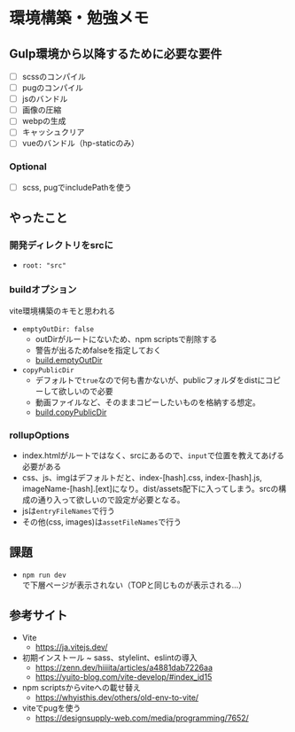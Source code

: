 # 環境構築・勉強メモ

## Gulp環境から以降するために必要な要件

- [ ] scssのコンパイル
- [ ] pugのコンパイル
- [ ] jsのバンドル
- [ ] 画像の圧縮
- [ ] webpの生成
- [ ] キャッシュクリア
- [ ] vueのバンドル（hp-staticのみ）

### Optional

- [ ] scss, pugでincludePathを使う

## やったこと

### 開発ディレクトリをsrcに

- `root: "src"`

### buildオプション

vite環境構築のキモと思われる

- `emptyOutDir: false`
  - outDirがルートにないため、npm scriptsで削除する
  - 警告が出るためfalseを指定しておく
  - [build.emptyOutDir](https://ja.vitejs.dev/config/build-options.html#build-emptyoutdir)
- `copyPublicDir`
  - デフォルトで`true`なので何も書かないが、publicフォルダをdistにコピーして欲しいので必要
  - 動画ファイルなど、そのままコピーしたいものを格納する想定。
  - [build.copyPublicDir](https://ja.vitejs.dev/config/build-options.html#build-copypublicdir)

### rollupOptions

- index.htmlがルートではなく、srcにあるので、`input`で位置を教えてあげる必要がある
- css、js、imgはデフォルトだと、index-[hash].css, index-[hash].js, imageName-[hash].[ext]になり。dist/assets配下に入ってしまう。srcの構成の通り入って欲しいので設定が必要となる。
- jsは`entryFileNames`で行う
- その他(css, images)は`assetFileNames`で行う

## 課題

- `npm run dev`で下層ページが表示されない（TOPと同じものが表示される...）

## 参考サイト

- Vite
  - https://ja.vitejs.dev/
- 初期インストール ~ sass、stylelint、eslintの導入
  - https://zenn.dev/hiiiita/articles/a4881dab7226aa
  - https://yuito-blog.com/vite-develop/#index_id15
- npm scriptsからviteへの載せ替え
  - https://whyisthis.dev/others/old-env-to-vite/
- viteでpugを使う
  - https://designsupply-web.com/media/programming/7652/

